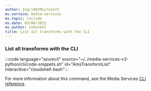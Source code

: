 ```yaml
---
author: IngridAtMicrosoft
ms.service: media-services
ms.topic: include
ms.date: 03/08/2022
ms.author: inhenkel
title: List all transforms with the CLI
---
```


<!--List all the transforms of an Azure Media Services account.-->

### List all transforms with the CLI

:::code language="azurecli" source="~/../media-services-v3-python/cli/code-snippets.sh" id="AmsTransformList" interactive="cloudshell-bash":::

For more information about this command, see the Media Services [CLI reference](/cli/azure/ams/transform?view=azure-cli-latest&preserve-view=true#az-ams-transform-list).
